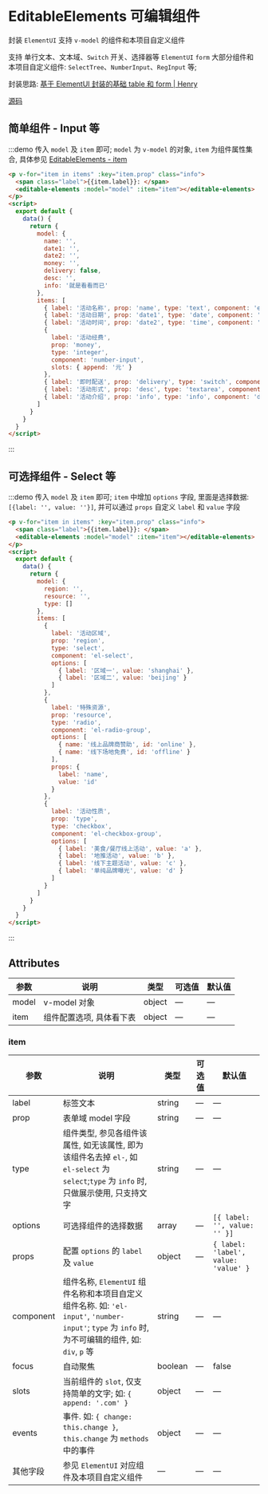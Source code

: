 # EditableElements 可编辑组件

封装 `ElementUI` 支持 `v-model` 的组件和本项目自定义组件

支持 单行文本、文本域、`Switch` 开关、选择器等 `ElementUI` `form` 大部分组件和本项目自定义组件: `SelectTree`、`NumberInput`、`RegInput` 等;

封装思路: [基于 ElementUI 封装的基础 table 和 form | Henry](https://tszv.now.sh/pages/eaab52/#封装可编辑组件)

[源码](https://github.com/HenryTSZ/vuepress-element-extend/blob/master/docs/.vuepress/components/EditableElements.vue)

## 简单组件 - Input 等

:::demo 传入 `model` 及 `item` 即可; `model` 为 `v-model` 的对象, `item` 为组件属性集合, 具体参见 [EditableElements - item](/ElementUI/EditableElements.html#item)

```html
<p v-for="item in items" :key="item.prop" class="info">
  <span class="label">{{item.label}}: </span>
  <editable-elements :model="model" :item="item"></editable-elements>
</p>
<script>
  export default {
    data() {
      return {
        model: {
          name: '',
          date1: '',
          date2: '',
          money: '',
          delivery: false,
          desc: '',
          info: '就是看看而已'
        },
        items: [
          { label: '活动名称', prop: 'name', type: 'text', component: 'el-input', focus: true },
          { label: '活动日期', prop: 'date1', type: 'date', component: 'el-date-picker' },
          { label: '活动时间', prop: 'date2', type: 'time', component: 'el-time-picker' },
          {
            label: '活动经费',
            prop: 'money',
            type: 'integer',
            component: 'number-input',
            slots: { append: '元' }
          },
          { label: '即时配送', prop: 'delivery', type: 'switch', component: 'el-switch' },
          { label: '活动形式', prop: 'desc', type: 'textarea', component: 'el-input' },
          { label: '活动介绍', prop: 'info', type: 'info', component: 'div' }
        ]
      }
    }
  }
</script>
```

:::

## 可选择组件 - Select 等

:::demo 传入 `model` 及 `item` 即可; `item` 中增加 `options` 字段, 里面是选择数据: `[{label: '', value: ''}]`, 并可以通过 `props` 自定义 `label` 和 `value` 字段

```html
<p v-for="item in items" :key="item.prop" class="info">
  <span class="label">{{item.label}}: </span>
  <editable-elements :model="model" :item="item"></editable-elements>
</p>
<script>
  export default {
    data() {
      return {
        model: {
          region: '',
          resource: '',
          type: []
        },
        items: [
          {
            label: '活动区域',
            prop: 'region',
            type: 'select',
            component: 'el-select',
            options: [
              { label: '区域一', value: 'shanghai' },
              { label: '区域二', value: 'beijing' }
            ]
          },
          {
            label: '特殊资源',
            prop: 'resource',
            type: 'radio',
            component: 'el-radio-group',
            options: [
              { name: '线上品牌商赞助', id: 'online' },
              { name: '线下场地免费', id: 'offline' }
            ],
            props: {
              label: 'name',
              value: 'id'
            }
          },
          {
            label: '活动性质',
            prop: 'type',
            type: 'checkbox',
            component: 'el-checkbox-group',
            options: [
              { label: '美食/餐厅线上活动', value: 'a' },
              { label: '地推活动', value: 'b' },
              { label: '线下主题活动', value: 'c' },
              { label: '单纯品牌曝光', value: 'd' }
            ]
          }
        ]
      }
    }
  }
</script>
```

:::

## Attributes

| 参数  | 说明                     | 类型   | 可选值 | 默认值 |
| ----- | ------------------------ | ------ | ------ | ------ |
| model | v-model 对象             | object | —      | —      |
| item  | 组件配置选项, 具体看下表 | object | —      | —      |

### item

| 参数      | 说明                                                                                                                                               | 类型    | 可选值 | 默认值                               |
| --------- | -------------------------------------------------------------------------------------------------------------------------------------------------- | ------- | ------ | ------------------------------------ |
| label     | 标签文本                                                                                                                                           | string  | —      | —                                    |
| prop      | 表单域 model 字段                                                                                                                                  | string  | —      | —                                    |
| type      | 组件类型, 参见各组件该属性, 如无该属性, 即为该组件名去掉 `el-`, 如 `el-select` 为 `select`;`type` 为 `info` 时, 只做展示使用, 只支持文字           | string  | —      | —                                    |
| options   | 可选择组件的选择数据                                                                                                                               | array   | —      | `[{ label: '', value: '' }]`         |
| props     | 配置 `options` 的 `label` 及 `value`                                                                                                               | object  | —      | `{ label: 'label', value: 'value' }` |
| component | 组件名称, `ElementUI` 组件名称和本项目自定义组件名称. 如: `'el-input'`, `'number-input'`; `type` 为 `info` 时, 为不可编辑的组件, 如: `div`, `p` 等 | string  | —      | —                                    |
| focus     | 自动聚焦                                                                                                                                           | boolean | —      | false                                |
| slots     | 当前组件的 `slot`, 仅支持简单的文字; 如: `{ append: '.com' }`                                                                                      | object  | —      | —                                    |
| events    | 事件. 如: `{ change: this.change }`, `this.change` 为 `methods` 中的事件                                                                           | object  | —      | —                                    |
| 其他字段  | 参见 `ElementUI` 对应组件及本项目自定义组件                                                                                                        | —       | —      | —                                    |

